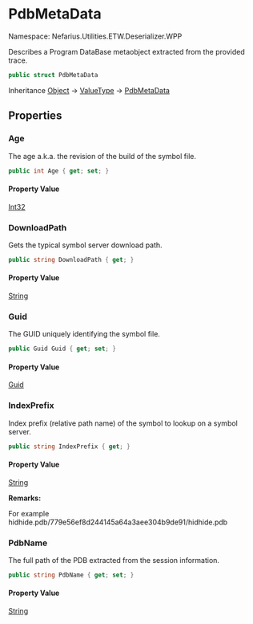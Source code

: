 # PdbMetaData

Namespace: Nefarius.Utilities.ETW.Deserializer.WPP

Describes a Program DataBase metaobject extracted from the provided trace.

```csharp
public struct PdbMetaData
```

Inheritance [Object](https://docs.microsoft.com/en-us/dotnet/api/system.object) → [ValueType](https://docs.microsoft.com/en-us/dotnet/api/system.valuetype) → [PdbMetaData](./nefarius.utilities.etw.deserializer.wpp.pdbmetadata.md)

## Properties

### <a id="properties-age"/>**Age**

The age a.k.a. the revision of the build of the symbol file.

```csharp
public int Age { get; set; }
```

#### Property Value

[Int32](https://docs.microsoft.com/en-us/dotnet/api/system.int32)<br>

### <a id="properties-downloadpath"/>**DownloadPath**

Gets the typical symbol server download path.

```csharp
public string DownloadPath { get; }
```

#### Property Value

[String](https://docs.microsoft.com/en-us/dotnet/api/system.string)<br>

### <a id="properties-guid"/>**Guid**

The GUID uniquely identifying the symbol file.

```csharp
public Guid Guid { get; set; }
```

#### Property Value

[Guid](https://docs.microsoft.com/en-us/dotnet/api/system.guid)<br>

### <a id="properties-indexprefix"/>**IndexPrefix**

Index prefix (relative path name) of the symbol to lookup on a symbol server.

```csharp
public string IndexPrefix { get; }
```

#### Property Value

[String](https://docs.microsoft.com/en-us/dotnet/api/system.string)<br>

**Remarks:**

For example
 hidhide.pdb/779e56ef8d244145a64a3aee304b9de91/hidhide.pdb

### <a id="properties-pdbname"/>**PdbName**

The full path of the PDB extracted from the session information.

```csharp
public string PdbName { get; set; }
```

#### Property Value

[String](https://docs.microsoft.com/en-us/dotnet/api/system.string)<br>
